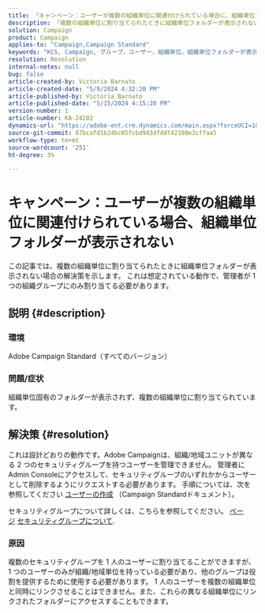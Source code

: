 ```yaml
---
title: 「キャンペーン：ユーザーが複数の組織単位に関連付けられている場合に、組織単位フォルダーが表示されない」
description: 「複数の組織単位に割り当てられたときに組織単位フォルダーが表示されない問題を解決する方法を説明します。」
solution: Campaign
product: Campaign
applies-to: "Campaign,Campaign Standard"
keywords: "KCS, Campaign, グループ，ユーザー，組織単位，組織単位フォルダーが表示されない，トラブルシューティング，セキュリティグループ"
resolution: Resolution
internal-notes: null
bug: false
article-created-by: Victoria Barnato
article-created-date: "5/9/2024 4:32:20 PM"
article-published-by: Victoria Barnato
article-published-date: "5/15/2024 4:15:20 PM"
version-number: 1
article-number: KA-24202
dynamics-url: "https://adobe-ent.crm.dynamics.com/main.aspx?forceUCI=1&pagetype=entityrecord&etn=knowledgearticle&id=9db924b3-210e-ef11-9f89-6045bd06eea5"
source-git-commit: 87bcafd1b24bc05fcbd943dfddf42180e3cffaa5
workflow-type: tm+mt
source-wordcount: '251'
ht-degree: 3%

---
```


# キャンペーン：ユーザーが複数の組織単位に関連付けられている場合、組織単位フォルダーが表示されない


この記事では、複数の組織単位に割り当てられたときに組織単位フォルダーが表示されない場合の解決策を示します。 これは想定されている動作で、管理者が 1 つの組織グループにのみ割り当てる必要があります。





## 説明 {#description}


### 環境

Adobe Campaign Standard（すべてのバージョン）

### 問題/症状

組織単位固有のフォルダーが表示されず、複数の組織単位に割り当てられています。


## 解決策 {#resolution}


これは設計どおりの動作です。Adobe Campaignは、組織/地域ユニットが異なる 2 つのセキュリティグループを持つユーザーを管理できません。 管理者にAdmin Consoleにアクセスして、セキュリティグループのいずれかからユーザーとして削除するようにリクエストする必要があります。 手順については、次を参照してください [ユーザーの作成](https://experienceleague.adobe.com/en/docs/campaign-standard/using/administrating/users-and-security/users-management#creating-a-user) （Campaign Standardドキュメント）。

セキュリティグループについて詳しくは、こちらを参照してください。 [ページ](https://experienceleague.adobe.com/en/docs/campaign-standard/using/administrating/users-and-security/managing-groups-and-users) [セキュリティグループについて](https://experienceleague.adobe.com/en/docs/campaign-standard/using/administrating/users-and-security/managing-groups-and-users).

### 原因

複数のセキュリティグループを 1 人のユーザーに割り当てることができますが、1 つのユーザーのみが組織/地域単位を持っている必要があり、他のグループは役割を提供するために使用する必要があります。 1 人のユーザーを複数の組織単位と同時にリンクさせることはできません。また、これらの異なる組織単位にリンクされたフォルダーにアクセスすることもできます。
